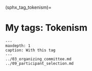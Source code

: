 (sphx_tag_tokenism)=
# My tags: Tokenism

```{toctree}
---
maxdepth: 1
caption: With this tag
---
../03_organizing_committee.md
../09_participant_selection.md
```
